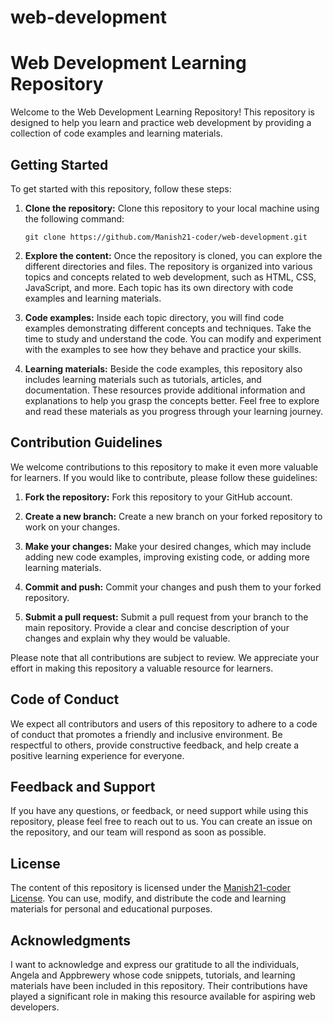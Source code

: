 # web-development
# Web Development Learning Repository

Welcome to the Web Development Learning Repository! This repository is designed to help you learn and practice web development by providing a collection of code examples and learning materials.

## Getting Started

To get started with this repository, follow these steps:

1. **Clone the repository:** Clone this repository to your local machine using the following command:
   ```
   git clone https://github.com/Manish21-coder/web-development.git
   ```

2. **Explore the content:** Once the repository is cloned, you can explore the different directories and files. The repository is organized into various topics and concepts related to web development, such as HTML, CSS, JavaScript, and more. Each topic has its own directory with code examples and learning materials.

3. **Code examples:** Inside each topic directory, you will find code examples demonstrating different concepts and techniques. Take the time to study and understand the code. You can modify and experiment with the examples to see how they behave and practice your skills.

4. **Learning materials:** Beside the code examples, this repository also includes learning materials such as tutorials, articles, and documentation. These resources provide additional information and explanations to help you grasp the concepts better. Feel free to explore and read these materials as you progress through your learning journey.

## Contribution Guidelines

We welcome contributions to this repository to make it even more valuable for learners. If you would like to contribute, please follow these guidelines:

1. **Fork the repository:** Fork this repository to your GitHub account.

2. **Create a new branch:** Create a new branch on your forked repository to work on your changes.

3. **Make your changes:** Make your desired changes, which may include adding new code examples, improving existing code, or adding more learning materials.

4. **Commit and push:** Commit your changes and push them to your forked repository.

5. **Submit a pull request:** Submit a pull request from your branch to the main repository. Provide a clear and concise description of your changes and explain why they would be valuable.

Please note that all contributions are subject to review. We appreciate your effort in making this repository a valuable resource for learners.

## Code of Conduct

We expect all contributors and users of this repository to adhere to a code of conduct that promotes a friendly and inclusive environment. Be respectful to others, provide constructive feedback, and help create a positive learning experience for everyone.

## Feedback and Support

If you have any questions, or feedback, or need support while using this repository, please feel free to reach out to us. You can create an issue on the repository, and our team will respond as soon as possible.

## License

The content of this repository is licensed under the [Manish21-coder License](LICENSE). You can use, modify, and distribute the code and learning materials for personal and educational purposes.

## Acknowledgments

I want to acknowledge and express our gratitude to all the individuals, Angela and Appbrewery whose code snippets, tutorials, and learning materials have been included in this repository. Their contributions have played a significant role in making this resource available for aspiring web developers.
